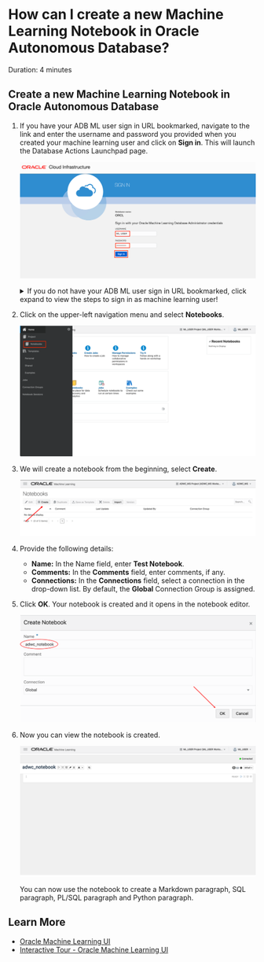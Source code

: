 # How can I create a new Machine Learning Notebook in Oracle Autonomous Database?

Duration: 4 minutes

## Create a new Machine Learning Notebook in Oracle Autonomous Database

1. If you have your ADB ML user sign in URL bookmarked, navigate to the link and enter the username and password you provided when you created your machine learning user and click on **Sign in**. This will launch the Database Actions Launchpad page.

    ![](./images/mluser-sign-in.png  " ")

    <details>
    <summary>If you do not have your ADB ML user sign in URL bookmarked, click expand to view the steps to sign in as machine learning user!</summary>

    1. If you do not have your ADB ML user sign in URL bookmarked, then click the navigation menu in the upper left of the Oracle Cloud Console, navigate to **Oracle Database**, select **Autonomous Database** and navigate to your ADB instance.

    2. From the compartment drop-down menu, select the **Compartment** where your Oracle Autonomous Database resource is provisioned. If there were a long list of databases, you could filter the list by the **State** of the databases, and sort by **Workload Type**.

    3. From the databases displayed, click **Display Name** of the database you wish to create a notebook for the machine learning user and click **Service Console**. The Launch Service Console dialog opens. Wait till the Service Console opens.

	    ![ADW Service Console](images/service-console.png)

    4. On the Service Console page, click **Development** on the left pane.

	    ![Development option in ADW Service Console](images/adw-development.png)

    5. Click **Oracle Machine Learning User Interface.** This opens the Oracle Machine Learning sign in page.

        ![Oracle Machine Learning User Interface in ADW](images/adw-oml-notebooks.png)

    6. Enter the username and password you provided when you created your machine learning user and click on **Sign in**. This will launch the Oracle Machine Learning home page.

        ![](./images/mluser-sign-in.png  " ")

    </details>

2.  Click on the upper-left navigation menu and select **Notebooks**.

    ![](./images/choose-notebooks.png  " ")

3.  We will create a notebook from the beginning, select **Create**.

    ![](./images/click-create.png  " ")

4.  Provide the following details:
    - **Name:** In the Name field, enter **Test Notebook**.
    - **Comments:** In the **Comments** field, enter comments, if any.
    - **Connections:** In the **Connections** field, select a connection in the drop-down list. By default, the **Global** Connection Group is assigned.

5. Click **OK**. Your notebook is created and it opens in the notebook editor.

    ![](./images/click-ok.png  " ")

6. Now you can view the notebook is created.

    ![](./images/new-notebook.png " ")

    You can now use the notebook to create a Markdown paragraph, SQL paragraph, PL/SQL paragraph and Python paragraph.

## Learn More

* [Oracle Machine Learning UI](https://docs.oracle.com/en/database/oracle/machine-learning/oml-notebooks/)
* [Interactive Tour - Oracle Machine Learning UI](https://docs.oracle.com/en/cloud/paas/autonomous-database/oml-tour/)